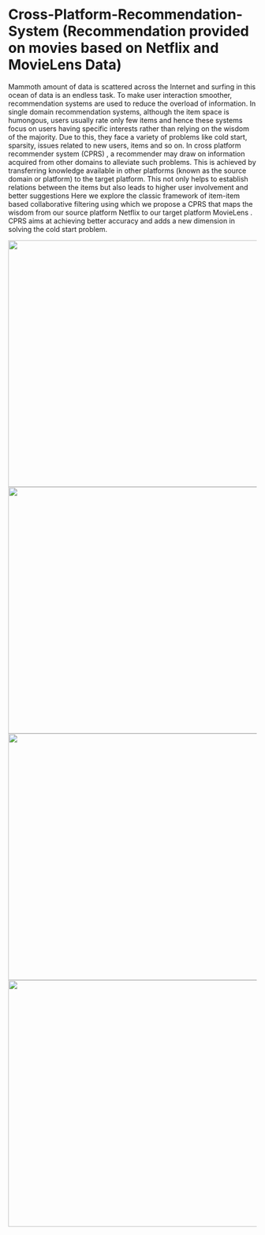 # Cross-Platform-Recommendation-System (Recommendation provided on movies based on Netflix and MovieLens Data)
Mammoth amount of data is scattered across the Internet and surfing in this ocean of data is an endless task. To make user interaction smoother, recommendation systems are used to reduce the overload of information. In single domain recommendation systems, although the item space is humongous, users usually rate only few items and hence these systems focus on users having specific interests rather than relying on the wisdom of the majority. Due to this, they face a variety of problems like cold start, sparsity, issues related to new users, items and so on. In cross platform recommender system (CPRS) , a recommender may draw on information acquired from other domains to alleviate such problems. This is achieved by transferring knowledge available in other platforms (known as the source domain or platform) to the target platform. This not only helps to establish relations between the items but also leads to higher user involvement and better suggestions
Here we explore the classic framework of item-item based collaborative filtering using which we propose a CPRS that maps the wisdom from our source platform Netflix to our target platform MovieLens . CPRS aims at achieving better accuracy and adds a new dimension in solving the cold start problem.

<img src="https://user-images.githubusercontent.com/29801319/54901213-cc214100-4efb-11e9-9c6f-dc7f9f45f4b6.PNG" align="left" height="500" width="800">
<img src="https://user-images.githubusercontent.com/29801319/54901214-ccb9d780-4efb-11e9-8e22-805cb148aa15.PNG" align="left" height="500" width="800">
<img src="https://user-images.githubusercontent.com/29801319/54901219-cd526e00-4efb-11e9-8bc9-a59b7d456dc7.png" align="left" height="500" width="800">
<img src="https://user-images.githubusercontent.com/29801319/54901220-cd526e00-4efb-11e9-8ea1-acb34cc3ab28.PNG" align="left" height="500" width="800">
